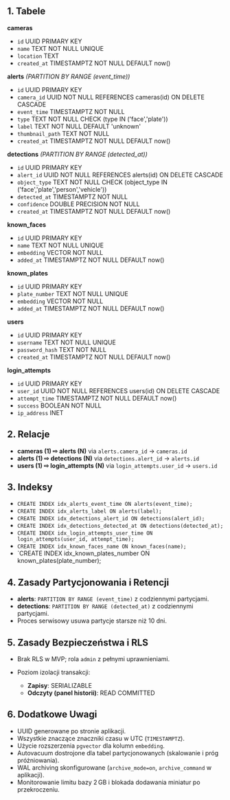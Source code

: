 ## 1. Tabele

**cameras**

* `id` UUID PRIMARY KEY
* `name` TEXT NOT NULL UNIQUE
* `location` TEXT
* `created_at` TIMESTAMPTZ NOT NULL DEFAULT now()

**alerts**  *(PARTITION BY RANGE (event\_time))*

* `id` UUID PRIMARY KEY
* `camera_id` UUID NOT NULL REFERENCES cameras(id) ON DELETE CASCADE
* `event_time` TIMESTAMPTZ NOT NULL
* `type` TEXT NOT NULL CHECK (type IN ('face','plate'))
* `label` TEXT NOT NULL DEFAULT 'unknown'
* `thumbnail_path` TEXT NOT NULL
* `created_at` TIMESTAMPTZ NOT NULL DEFAULT now()

**detections**  *(PARTITION BY RANGE (detected\_at))*

* `id` UUID PRIMARY KEY
* `alert_id` UUID NOT NULL REFERENCES alerts(id) ON DELETE CASCADE
* `object_type` TEXT NOT NULL CHECK (object\_type IN ('face','plate','person','vehicle'))
* `detected_at` TIMESTAMPTZ NOT NULL
* `confidence` DOUBLE PRECISION NOT NULL
* `created_at` TIMESTAMPTZ NOT NULL DEFAULT now()

**known\_faces**

* `id` UUID PRIMARY KEY
* `name` TEXT NOT NULL UNIQUE
* `embedding` VECTOR NOT NULL
* `added_at` TIMESTAMPTZ NOT NULL DEFAULT now()

**known\_plates**

* `id` UUID PRIMARY KEY
* `plate_number` TEXT NOT NULL UNIQUE
* `embedding` VECTOR NOT NULL
* `added_at` TIMESTAMPTZ NOT NULL DEFAULT now()

**users**

* `id` UUID PRIMARY KEY
* `username` TEXT NOT NULL UNIQUE
* `password_hash` TEXT NOT NULL
* `created_at` TIMESTAMPTZ NOT NULL DEFAULT now()

**login\_attempts**

* `id` UUID PRIMARY KEY
* `user_id` UUID NOT NULL REFERENCES users(id) ON DELETE CASCADE
* `attempt_time` TIMESTAMPTZ NOT NULL DEFAULT now()
* `success` BOOLEAN NOT NULL
* `ip_address` INET

## 2. Relacje

* **cameras (1) ⇨ alerts (N)**  via `alerts.camera_id` → `cameras.id`
* **alerts (1) ⇨ detections (N)**  via `detections.alert_id` → `alerts.id`
* **users (1) ⇨ login\_attempts (N)** via `login_attempts.user_id` → `users.id`

## 3. Indeksy

* `CREATE INDEX idx_alerts_event_time ON alerts(event_time);`
* `CREATE INDEX idx_alerts_label ON alerts(label);`
* `CREATE INDEX idx_detections_alert_id ON detections(alert_id);`
* `CREATE INDEX idx_detections_detected_at ON detections(detected_at);`
* `CREATE INDEX idx_login_attempts_user_time ON login_attempts(user_id, attempt_time);`
* `CREATE INDEX idx_known_faces_name ON known_faces(name);`
* \`CREATE INDEX idx\_known\_plates\_number ON known\_plates(plate\_number);

## 4. Zasady Partycjonowania i Retencji

* **alerts**: `PARTITION BY RANGE (event_time)` z codziennymi partycjami.
* **detections**: `PARTITION BY RANGE (detected_at)` z codziennymi partycjami.
* Proces serwisowy usuwa partycje starsze niż 10 dni.

## 5. Zasady Bezpieczeństwa i RLS

* Brak RLS w MVP; rola `admin` z pełnymi uprawnieniami.
* Poziom izolacji transakcji:

  * **Zapisy**: SERIALIZABLE
  * **Odczyty (panel historii)**: READ COMMITTED

## 6. Dodatkowe Uwagi

* UUID generowane po stronie aplikacji.
* Wszystkie znaczące znaczniki czasu w UTC (`TIMESTAMPTZ`).
* Użycie rozszerzenia `pgvector` dla kolumn `embedding`.
* Autovacuum dostrojone dla tabel partycjonowanych (skalowanie i próg próżniowania).
* WAL archiving skonfigurowane (`archive_mode=on`, `archive_command` w aplikacji).
* Monitorowanie limitu bazy 2 GB i blokada dodawania miniatur po przekroczeniu.
